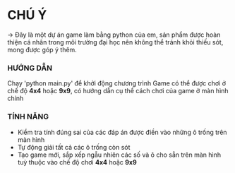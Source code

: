 # CHÚ Ý

-> Đây là một dự án game làm bằng python của em, sản phẩm được hoàn thiện cá nhân trong môi trường đại học nên không thể tránh khỏi thiếu sót, mong được góp ý thêm.


### HƯỚNG DẪN

Chạy 'python main.py' để khởi động chương trình
Game có thể được chơi ở chế độ **4x4** hoặc **9x9**, có hướng dẫn cụ thể cách chơi của game ở màn hình chính

### TÍNH NĂNG

 - Kiểm tra tính đúng sai của các đáp án được điền vào những ô trống trên màn hình
 - Tự động giải tất cả các ô trống còn sót
 - Tạo game mới, sắp xếp ngẫu nhiên các số và ô cho sẵn trên màn hình tuỳ thuộc vào chế độ chơi **4x4** hoặc **9x9**